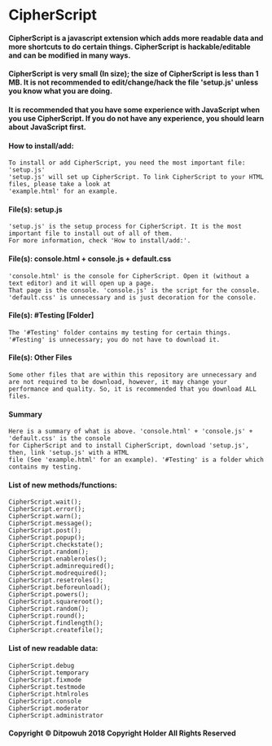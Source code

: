 # CipherScript

#### CipherScript is a javascript extension which adds more readable data and more shortcuts to do certain things. CipherScript is hackable/editable and can be modified in many ways.
#### CipherScript is very small (In size); the size of CipherScript is less than 1 MB. It is not recommended to edit/change/hack the file 'setup.js' unless you know what you are doing.
#### It is recommended that you have some experience with JavaScript when you use CipherScript. If you do not have any experience, you should learn about JavaScript first.

#### How to install/add:
```
To install or add CipherScript, you need the most important file: 'setup.js'
'setup.js' will set up CipherScript. To link CipherScript to your HTML files, please take a look at
'example.html' for an example.
```
#### File(s): setup.js
```
'setup.js' is the setup process for CipherScript. It is the most important file to install out of all of them.
For more information, check 'How to install/add:'.
```
#### File(s): console.html + console.js + default.css
```
'console.html' is the console for CipherScript. Open it (without a text editor) and it will open up a page.
That page is the console. 'console.js' is the script for the console.
'default.css' is unnecessary and is just decoration for the console.
```
#### File(s): #Testing [Folder]
```
The '#Testing' folder contains my testing for certain things.
'#Testing' is unnecessary; you do not have to download it.
```
#### File(s): Other Files
```
Some other files that are within this repository are unnecessary and are not required to be download, however, it may change your performance and quality. So, it is recommended that you download ALL files.
```
#### Summary
```
Here is a summary of what is above. 'console.html' + 'console.js' + 'default.css' is the console
for CipherScript and to install CipherScript, download 'setup.js', then, link 'setup.js' with a HTML
file (See 'example.html' for an example). '#Testing' is a folder which contains my testing.
```
#### List of new methods/functions:
```
CipherScript.wait();
CipherScript.error();
CipherScript.warn();
CipherScript.message();
CipherScript.post();
CipherScript.popup();
CipherScript.checkstate();
CipherScript.random();
CipherScript.enableroles();
CipherScript.adminrequired();
CipherScript.modrequired();
CipherScript.resetroles();
CipherScript.beforeunload();
CipherScript.powers();
CipherScript.squareroot();
CipherScript.random();
CipherScript.round();
CipherScript.findlength();
CipherScript.createfile();
```
#### List of new readable data:
```
CipherScript.debug
CipherScript.temporary
CipherScript.fixmode
CipherScript.testmode
CipherScript.htmlroles
CipherScript.console
CipherScript.moderator
CipherScript.administrator
```

#### Copyright © Ditpowuh 2018 Copyright Holder All Rights Reserved

